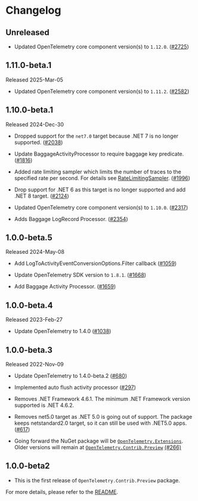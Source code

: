 # Changelog

## Unreleased

* Updated OpenTelemetry core component version(s) to `1.12.0`.
  ([#2725](https://github.com/open-telemetry/opentelemetry-dotnet-contrib/pull/2725))

## 1.11.0-beta.1

Released 2025-Mar-05

* Updated OpenTelemetry core component version(s) to `1.11.2`.
  ([#2582](https://github.com/open-telemetry/opentelemetry-dotnet-contrib/pull/2582))

## 1.10.0-beta.1

Released 2024-Dec-30

* Dropped support for the `net7.0` target because .NET 7 is no longer supported.
  ([#2038](https://github.com/open-telemetry/opentelemetry-dotnet-contrib/issues/2038))

* Update BaggageActivityProcessor to require baggage key predicate.
  ([#1816](https://github.com/open-telemetry/opentelemetry-dotnet-contrib/pull/1816))

* Added rate limiting sampler which limits the number of traces to the specified
rate per second. For details see
  [RateLimitingSampler](https://github.com/open-telemetry/opentelemetry-dotnet-contrib/tree/main/src/OpenTelemetry.Extensions#ratelimitingsampler).
  ([#1996](https://github.com/open-telemetry/opentelemetry-dotnet-contrib/pull/1996))

* Drop support for .NET 6 as this target is no longer supported and add .NET 8 target.
  ([#2124](https://github.com/open-telemetry/opentelemetry-dotnet-contrib/pull/2124))

* Updated OpenTelemetry core component version(s) to `1.10.0`.
  ([#2317](https://github.com/open-telemetry/opentelemetry-dotnet-contrib/pull/2317))

* Adds Baggage LogRecord Processor.
  ([#2354](https://github.com/open-telemetry/opentelemetry-dotnet-contrib/pull/2354))

## 1.0.0-beta.5

Released 2024-May-08

* Add LogToActivityEventConversionOptions.Filter callback
  ([#1059](https://github.com/open-telemetry/opentelemetry-dotnet-contrib/pull/1059))

* Update OpenTelemetry SDK version to `1.8.1`.
  ([#1668](https://github.com/open-telemetry/opentelemetry-dotnet-contrib/pull/1668))

* Add Baggage Activity Processor.
  ([#1659](https://github.com/open-telemetry/opentelemetry-dotnet-contrib/pull/1659))

## 1.0.0-beta.4

Released 2023-Feb-27

* Update OpenTelemetry to 1.4.0
  ([#1038](https://github.com/open-telemetry/opentelemetry-dotnet-contrib/pull/1038))

## 1.0.0-beta.3

Released 2022-Nov-09

* Update OpenTelemetry to 1.4.0-beta.2
  ([#680](https://github.com/open-telemetry/opentelemetry-dotnet-contrib/pull/680))

* Implemented auto flush activity processor
  ([#297](https://github.com/open-telemetry/opentelemetry-dotnet-contrib/pull/297))

* Removes .NET Framework 4.6.1. The minimum .NET Framework version
  supported is .NET 4.6.2.

* Removes net5.0 target as .NET 5.0 is going out
  of support. The package keeps netstandard2.0 target, so it
  can still be used with .NET5.0 apps.
  ([#617](https://github.com/open-telemetry/opentelemetry-dotnet/pull/617))

* Going forward the NuGet package will be
  [`OpenTelemetry.Extensions`](https://www.nuget.org/packages/OpenTelemetry.Extensions).
  Older versions will remain at
  [`OpenTelemetry.Contrib.Preview`](https://www.nuget.org/packages/OpenTelemetry.Contrib.Preview)
  [(#266)](https://github.com/open-telemetry/opentelemetry-dotnet-contrib/pull/266)

## 1.0.0-beta2

* This is the first release of `OpenTelemetry.Contrib.Preview` package.

For more details, please refer to the [README](README.md).
